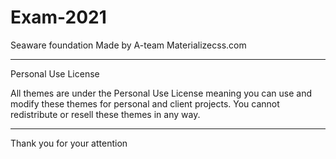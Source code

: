 # Exam-2021
Seaware foundation
Made by A-team
Materializecss.com

-------------------

Personal Use License

All themes are under the Personal Use License meaning you can use and modify these themes for personal and client projects. You cannot redistribute or resell these themes in any way.

-------------------

Thank you for your attention